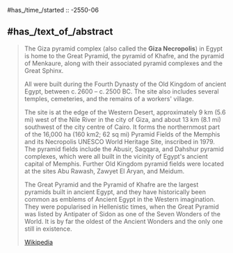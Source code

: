 ﻿---
aliases:
- "Giza Necropolis"
- "Giza pyramid complex"
has_id_wikidata: Q13217298
has_part_s_:
- "[[_Standards/WikiData/WD~The Great Sphinx,130958]]"
- "[[_Standards/WikiData/WD~Pyramid of Khafre,208358]]"
- "[[_Standards/WikiData/WD~Pyramid of Menkaure,238623]]"
- "[[_Standards/WikiData/WD~Great Pyramid of Giza,37200]]"
instance_of: "[[_Standards/WikiData/WD~Ancient Egyptian necropolis,125866682]]"
part_of: '[[_Standards/WikiData/WD~Memphis,5715]]'
culture: "[[_Standards/WikiData/WD~Ancient Egypt,11768]]"
country_of_origin: "[[_Standards/WikiData/WD~Ancient Egypt,11768]]"
said_to_be_the_same_as: "[[_Standards/WikiData/WD~Giza pyramid complex,12508]]"
located_in_the_administrative_territorial_entity: "[[_Standards/WikiData/WD~Giza Governorate,30832]]"
country: '[[_Standards/WikiData/WD~Egypt,79]]'
area: 16359
image: "http://commons.wikimedia.org/wiki/Special:FilePath/All%20Gizah%20Pyramids.jpg"
coordinate_location: "Point(31.133333 29.983333)"
page_banner: "http://commons.wikimedia.org/wiki/Special:FilePath/Giza%20banner.jpg"
Commons_category: "Giza pyramid complex"
---

#has_/time_/started :: -2550-06

## #has_/text_of_/abstract 

> The Giza pyramid complex (also called the **Giza Necropolis**) in Egypt is home to the Great Pyramid, 
> the pyramid of Khafre, and the pyramid of Menkaure, 
> along with their associated pyramid complexes and the Great Sphinx. 
> 
> All were built during the Fourth Dynasty of the Old Kingdom of ancient Egypt, between c. 2600 – c. 2500 BC. The site also includes several temples, cemeteries, and the remains of a workers' village.
>
> The site is at the edge of the Western Desert, approximately 9 km (5.6 mi) west of the Nile River in the city of Giza, and about 13 km (8.1 mi) southwest of the city centre of Cairo. It forms the northernmost part of the 16,000 ha (160 km2; 62 sq mi) Pyramid Fields of the Memphis and its Necropolis UNESCO World Heritage Site, inscribed in 1979. The pyramid fields include the Abusir, Saqqara, and Dahshur pyramid complexes, which were all built in the vicinity of Egypt's ancient capital of Memphis. Further Old Kingdom pyramid fields were located at the sites Abu Rawash, Zawyet El Aryan, and Meidum.
>
> The Great Pyramid and the Pyramid of Khafre are the largest pyramids built in ancient Egypt, and they have historically been common as emblems of Ancient Egypt in the Western imagination. They were popularised in Hellenistic times, when the Great Pyramid was listed by Antipater of Sidon as one of the Seven Wonders of the World. It is by far the oldest of the Ancient Wonders and the only one still in existence.
>
> [Wikipedia](https://en.wikipedia.org/wiki/Giza%20pyramid%20complex) 





